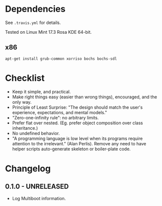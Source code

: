 # Dependencies #

See `.travis.yml` for details.

Tested on Linux Mint 17.3 Rosa KDE 64-bit.

## x86 ##

```
apt-get install grub-common xorriso bochs bochs-sdl
```

# Checklist #

- Keep it simple, and practical.
- Make right things easy (easier than wrong things), encouraged, and the only way.
- Principle of Least Surprise: "The design should match the user's experience, expectations, and mental models."
- "Zero-one-infinity rule": no arbitrary limits.
- Prefer flat over nested. (Eg. prefer object composition over class inheritance.)
- No undefined behavior.
- "A programming language is low level when its programs require attention to the irrelevant." (Alan Perlis). Remove any need to have helper scripts auto-generate skeleton or boiler-plate code.

# Changelog #

## 0.1.0 - UNRELEASED ##

- Log Multiboot information.

